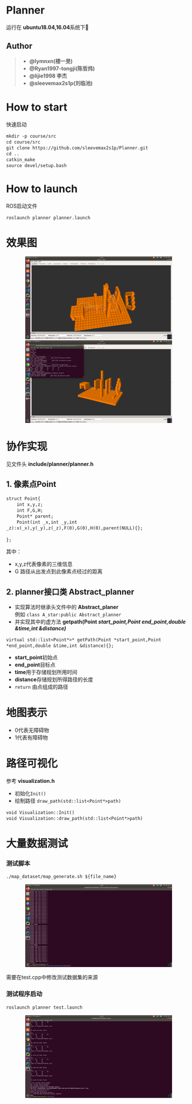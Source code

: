 # Planner
运行在 **ubuntu18.04,16.04**系统下🐶
## Author
> * **@lymnxn(楼一旻)**
> * **@Ryan1997-tongji(陈哲炜)** 
> * **@lijie1998 李杰**
> * **@sleevemax2s1p(刘临池)**   
# How to start
快速启动
```
mkdir -p course/src
cd course/src
git clone https://github.com/sleevemax2s1p/Planner.git
cd ..
catkin_make
source devel/setup.bash
```
# How to launch
ROS启动文件 
```
roslaunch planner planner.launch
``` 
# 效果图

<p align="center">
  <img src="pics/planner.png" width = "400" height = "225"/>
  <img src="pics/planner_withinfo.png" width = "400" height = "225"/>
</p>

# 协作实现
见文件头 **include/planner/planner.h** 
## 1. 像素点Point
```
struct Point{
    int x,y,z;
    int F,G,H;
    Point* parent;
    Point(int _x,int _y,int _z):x(_x),y(_y),z(_z),F(0),G(0),H(0),parent(NULL){};
    
};
```
其中：  
* x,y,z代表像素的三维信息
* G 路径从出发点到此像素点经过的距离
## 2. planner接口类 Abstract_planner
* 实现算法时继承头文件中的  **Abstract_planer**  
例如  `class A_star:public Abstract_planner`
* 并实现其中的虚方法 **getpath(Point *start_point,Point *end_point,double &time,int &distance)****
```
virtual std::list<Point*>* getPath(Point *start_point,Point *end_point,double &time,int &distance){};
``` 
* **start_point**初始点
* **end_point**目标点
* **time**用于存储规划所用时间  
* **distance**存储规划所得路径的长度
* `return` 由点组成的路径
# 地图表示
* 0代表无障碍物
* 1代表有障碍物
# 路径可视化
参考 **visualization.h**  
* 初始化`Init()`
* 绘制路径 `draw_path(std::list<Point*>path)`
```
void Visualization::Init()
void Visualization::draw_path(std::list<Point*>path)
``` 
# 大量数据测试
### 测试脚本
```
./map_dataset/map_generate.sh ${file_name}
```
<p align="center">
  <img src="pics/dataSet_generate.png" width = "400" height = "225"/>
 
</p>

需要在test.cpp中修改测试数据集的来源
### 测试程序启动

```
roslaunch planner test.launch
```
<p align="center">
  <img src="pics/dataSet_test.png" width = "400" height = "225"/>

</p>